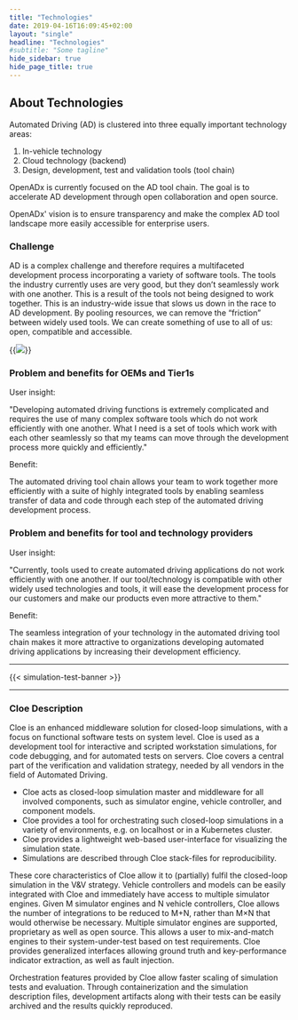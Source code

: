 ```yaml
---
title: "Technologies"
date: 2019-04-16T16:09:45+02:00
layout: "single"
headline: "Technologies"
#subtitle: "Some tagline"
hide_sidebar: true
hide_page_title: true
---
```


## About Technologies

Automated Driving (AD) is clustered into three equally important technology areas:

1. In-vehicle technology
2. Cloud technology (backend)
3. Design, development, test and validation tools (tool chain)

OpenADx is currently focused on the AD tool chain. The goal is to accelerate AD development through open collaboration and open source.

OpenADx' vision is to ensure transparency and make the complex AD tool landscape more easily accessible for enterprise users.

### Challenge

AD is a complex challenge and therefore requires a multifaceted development process incorporating a variety of software tools. The tools the industry currently uses are very good, but they don’t seamlessly work with one another. This is a result of the tools not being designed to work together. This is an industry-wide issue that slows us down in the race to AD development. By pooling resources, we can remove the “friction” between widely used tools. We can create something of use to all of us: open, compatible and accessible.

{{<image src="/images/tool_scheme.jpg" class="img-responsive">}}

### Problem and benefits for OEMs and Tier1s

User insight:

"Developing automated driving functions is extremely complicated and requires the use of many complex software tools which do not work efficiently with one another. What I need is a set of tools which work with each other seamlessly so that my teams can move through the development process more quickly and efficiently."

Benefit:

The automated driving tool chain allows your team to work together more efficiently with a suite of highly integrated tools by enabling seamless transfer of data and code through each step of the automated driving development process.

### Problem and benefits for tool and technology providers

User insight:

"Currently, tools used to create automated driving applications do not work efficiently with one another. If our tool/technology is compatible with other widely used technologies and tools, it will ease the development process for our customers and make our products even more attractive to them."

Benefit:

The seamless integration of your technology in the automated driving tool chain makes it more attractive to organizations developing automated driving applications by increasing their development efficiency.

---

{{< simulation-test-banner >}}

---

### Cloe Description

Cloe is an enhanced middleware solution for closed-loop simulations, with a focus on functional software tests on system level. Cloe is used as a development tool for interactive and scripted workstation simulations, for code debugging, and for automated tests on servers. Cloe covers a central part of the verification and validation strategy, needed by all vendors in the field of Automated Driving.

- Cloe acts as closed-loop simulation master and middleware for all involved components, such as simulator engine, vehicle controller, and component models.
- Cloe provides a tool for orchestrating such closed-loop simulations in a variety of environments, e.g. on localhost or in a Kubernetes cluster.
- Cloe provides a lightweight web-based user-interface for visualizing the simulation state.
- Simulations are described through Cloe stack-files for reproducibility.

These core characteristics of Cloe allow it to (partially) fulfil the closed-loop simulation in the V&V strategy. Vehicle controllers and models can be easily integrated with Cloe and immediately have access to multiple simulator engines. Given M simulator engines and N vehicle controllers, Cloe allows the number of integrations to be reduced to M+N, rather than M×N that would otherwise be necessary. Multiple simulator engines are supported, proprietary as well as open source. This allows a user to mix-and-match engines to their system-under-test based on test requirements. Cloe provides generalized interfaces allowing ground truth and key-performance indicator extraction, as well as fault injection.

Orchestration features provided by Cloe allow faster scaling of simulation tests and evaluation. Through containerization and the simulation description files, development artifacts along with their tests can be easily archived and the results quickly reproduced.